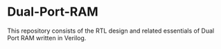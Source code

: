 # Dual-Port-RAM
This repository consists of the RTL design and related essentials of Dual Port RAM written in Verilog.
